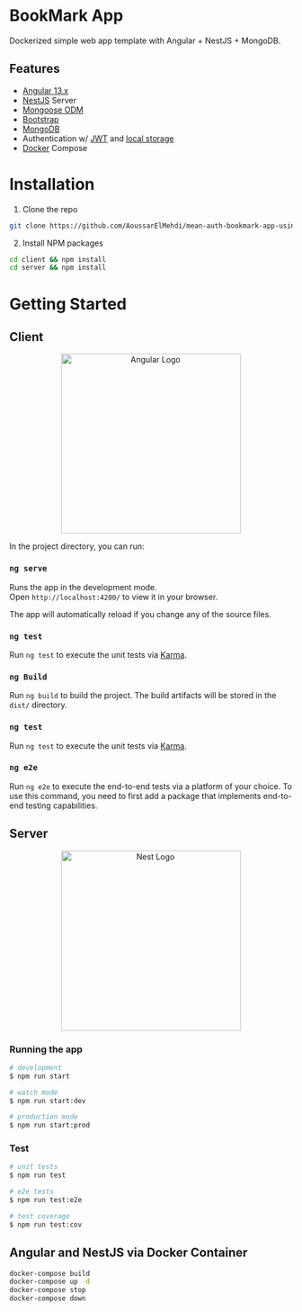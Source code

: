 # BookMark App

Dockerized simple web app template with Angular + NestJS + MongoDB.

## Features

- [Angular 13.x](https://angular.io/) 
- [NestJS](https://nestjs.com/) Server
- [Mongoose ODM](https://mongoosejs.com/)
- [Bootstrap](https://getbootstrap.com/)
- [MongoDB](https://www.mongodb.com/)
- Authentication w/ [JWT](https://jwt.io/) and [local storage](https://developer.mozilla.org/en-US/docs/Web/API/Web_Storage_API)
- [Docker](https://www.docker.com/) Compose


# Installation

1. Clone the repo
```sh
git clone https://github.com/AoussarElMehdi/mean-auth-bookmark-app-using-docker.git
```
2. Install NPM packages
```sh
cd client && npm install
cd server && npm install
```

# Getting Started

## Client

<p align="center">
  <a href="https://angular.io/" target="blank"><img src="https://angular.io/assets/images/logos/angular/angular.svg" width="320" alt="Angular Logo" /></a>
</p>

In the project directory, you can run:
### `ng serve`

Runs the app in the development mode.\
Open `http://localhost:4200/` to view it in your browser.

The app will automatically reload if you change any of the source files.

### `ng test`

Run `ng test` to execute the unit tests via [Karma](https://karma-runner.github.io).


### `ng Build`


Run `ng build` to build the project. The build artifacts will be stored in the `dist/` directory.


### `ng test`


Run `ng test` to execute the unit tests via [Karma](https://karma-runner.github.io).


### `ng e2e`


Run `ng e2e` to execute the end-to-end tests via a platform of your choice. To use this command, you need to first add a package that implements end-to-end testing capabilities.

## Server

<p align="center">
  <a href="http://nestjs.com/" target="blank"><img src="https://nestjs.com/img/logo_text.svg" width="320" alt="Nest Logo" /></a>
</p>

### Running the app

```bash
# development
$ npm run start

# watch mode
$ npm run start:dev

# production mode
$ npm run start:prod
```

### Test

```bash
# unit tests
$ npm run test

# e2e tests
$ npm run test:e2e

# test coverage
$ npm run test:cov
```

## Angular and NestJS via Docker Container

```sh
docker-compose build 
docker-compose up -d 
docker-compose stop
docker-compose down
```
